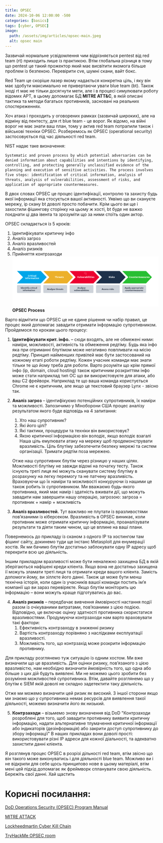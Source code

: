 ```yaml
---
title: OPSEC
date: 2024-10-06 12:00:00 -500
categories: [basics]
tags: [cyber, OPSEC]
image:
  path: /assets/img/articles/opsec-main.jpeg
  alt: opsec main
---
```


Зазвичай нормальне усвідомлення чим відрізняється pentest від red team (rt) приходить лише із практикою. Втім глобальна різниця в тому що pentest це такий прожектор який має висвітити якомога більше проблем із безпекою. Перевірити cve, шумні скани, вайт бокс. 

Red Team це скоріше лазер якому надається конкретна ціль, і яку він має здобути максимально не привертаючи уваги blue team (bt). Також іноді rt має не тільки досягнути мети, але і в процесі симулювати роботу відомих APT, в цьому допомагає БД **MITRE ATT&C**, в якій описані тактика та методи багатьох противників, засновані на реальних спостереженнях. 

Хоч атака і проходить у оговорених рамках (зазвичай широких), але на відміну від пентесту, для rt blue team - це ворог. Як відомо, на війні ворог не має знати ваш план, тому у актив red team потрапили також і військові техніки OPSEC. Розберемось як OPSEC (operational security) застосовується під час діяльності red team.

NIST надає таке визначення:
```
Systematic and proven process by which potential adversaries can be denied information about capabilities and intentions by identifying, controlling, and protecting generally unclassified evidence of the planning and execution of sensitive activities. The process involves five steps: identification of critical information, analysis of threats, analysis of vulnerabilities, assessment of risks, and application of appropriate countermeasures.
```

В двох словах OPSEC це процес ідентифікації, контролю та захисту будь якої інформації яка стосується вашої активності. Уявімо що ви скануєте мережу, ip скану bt доволі просто побачити. Крім цього ви ще і захостили фішингову сторінку на цьому ж хості, bt буде не важко поєднати ці два івента та зрозуміти що за ними стоїть один актор. 

OPSEC складається із 5 кроків:
1. Ідентифікувати критичну інфо
2. Аналіз загроз
3. Аналіз вразливостей
4. Аналіз ризиків
5. Прийняття контрзаходи
![Process](/assets/img/articles/opsec-process.png)
__OPSEC Process__

Варто відмітити що OPSEC це не єдине рішення чи набір правил, це процес який допомагає завадити отримати інформацію супротивником. Пройдемося по крокам цього процесу:
1) **Ідентифікувати крит. інфо.** – сюди входять, але не обмежені ними: наміри, можливості, активність та обмеження редтіму. Будь яка інфо яка при отриманні блутімом може негативно повпливати на місію редтіму. Принцип найменших привілей має бути застосований на кожному етапі роботи редтіму. Кожен учасник команди має знати тільки те що йому треба для роботи. Варто розуміти що крім прямої інфо (ip, domain, cloud hosting) також критичним розкриттям інфо може стати наприклад тип ОС що ви використовуєте для атаки, або ваш C2 фрейворк. Наприклад те що ваша команда користується Chrome не є критичним, але якщо це текcтовий браузер Lynx - звісно так.
2) **Аналіз загроз** – ідентифікуємо потенційних супротивників, їх наміри та можливості. Запозичимо у Міноборони США процес аналізу результатом якого буде відповідь на 4 запитання:
   1. Хто наш супротивник?
   2. Які його цілі?
   3. Які тактики, процедури та техніки він використовує?
   4. Якою критичної інформацією він володіє, якщо володіє взагалі
   Наша ціль емулювати атаку на мережу щоб продемонструвати вразливість. 
   Ціль блутіму забезпечити безпеку мережі та систем організації. Тримати редтім поза мережею. 
   
   Отже наш супротивник блутім через різницю у наших цілях. Можливості блутіму не завжди відомі на початку тесту.
   Також існують треті лиця які можуть сканувати систему блутіму в розрахунку на легку перемогу та не патчену вразливість. Враховуючи що їх наміри та можливості конкуруючи із нашими це також робить їх супротивником.
   Ми вважаємо будь-якого противника, який має намір і здатність вживати дії, що можуть завадити нам завершити нашу операцію, загрозою:
   загроза = противник + намір + можливість

3) **Аналіз вразливостей.**
 Тут важливо не плутати із вразливостями повʼязаними із кіберсеком. Вразливість в OPSEC виникає, коли противник може отримати критичну інформацію, проаналізувати результати та діяти таким чином, що це вплине на ваші плани. 
 
 Повернемось до прикладу із сканом з одного IP та хостингом там фішинг сайту, докинемо туди ще інстанс Metasploit для енумерації хостів. Як ми бачимо блутім достатньо заблокувати одну IP адресу щоб перекрити всю цю діяльність. 
 
 Іншим прикладом вразливості може бути неналежно захищена БД в якій зберігаються нафішені креди кліента. Якщо вона не достатньо захищена ії можуть зламати треті лиця та отримати креди вашого кліента. Замість допомоги йому, ви зіллєте його данні.
   Також це може бути менш технічна історія, коли один із учасників вашої команди постить імʼя компанії що ви зараз перевіряєте. Якщо блутім моніторить цю інформацію – вони можуть краще підготуватись до вас.

4) **Аналіз ризиків** – передбачає вивчення ймовірності настання події разом із очікуваними витратами, пов’язаними з цією подією. Відповідно, це включає оцінку здатності противника скористатися вразливостями. Продумуючи контрзаходи нам варто враховувати такі фактори:
   1. Ефективність контрзаходу в зниженні ризику
   2. Вартість контрзаходу порівняно з наслідками експлуатації вразливості.
   3. Можливість того, що контрзахід може розкрити інформацію противнику.

Для прикладу розглянемо туж ситуацію із одним хостом. Ми вже визначили що це вразливість. Для оцінки ризику, пов’язаного з цією вразливістю, нам необхідно визначити ймовірність того, що одна або більше з цих дій будуть виявлені. Ми не можемо цього зробити без розуміння можливостей супротивника. Втім, давайте розглянемо що у блутім є SIEM якій доволі не складно задетектити таку діяльність. 

Отже ми можемо визначити цей ризик як високий. З іншої сторони якщо ми знаємо що у супротивника немає ресурсів для виявлення такої діяльності, можемо визначити його як низький.

5) **Контрзаходи** – візьмемо знову визначення від DoD "Контрзаходи розроблені для того, щоб завадити противнику виявити критичну інформацію, надати альтернативне тлумачення критичної інформації або індикаторів (дезінформація) або закрити доступ супротивнику до збору інформації"
В наших прикладах вони доволі прості: використовувати різні IP адреси для кожної діальності, та адекватно захистити данні кліента. 


Я розглянув процес OPSEC в розрізі дільності red team, втім звісно що він такого може виконуватись і для діяльності blue team. Можливо ви і не відкрили для себе щось принципово нове в цьому матеріалі, втім мені цей підхід допомагає як фреймворк спланувати свою діяльність. Бережіть свої данні. Хай щастить

# Корисні посилання:
[DoD Operations Security (OPSEC) Program Manual](https://www.esd.whs.mil/Portals/54/Documents/DD/issuances/dodm/520502m.pdf)

[MITRE ATTACK](https://attack.mitre.org)

[Lockheedmartin Cyber Kill Chain](https://www.lockheedmartin.com/en-us/capabilities/cyber/cyber-kill-chain.html)

[TryHackMe OPSEC room](https://tryhackme.com/r/room/opsec)

